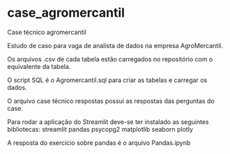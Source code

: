 # case_agromercantil
Case técnico agromercantil

Estudo de caso para vaga de analista de dados na empresa AgroMercantil.

Os arquivos .csv de cada tabela estão carregados no repositório com o equivalente da tabela.

O script SQL é o Agromercantil.sql para criar as tabelas e carregar os dados.

O arquivo case técnico respostas possui as respostas das perguntas do case.

Para rodar a aplicação do Streamlit deve-se ter instalado as seguintes bibliotecas: streamlit pandas psycopg2 matplotlib seaborn plotly

A resposta do exercício sobre pandas é o arquivo Pandas.ipynb

